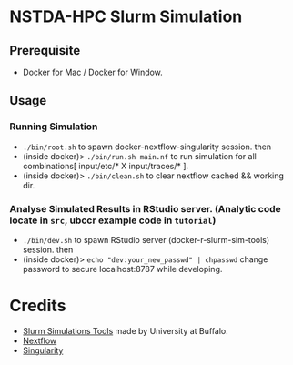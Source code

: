 # NSTDA-HPC Slurm Simulation


## Prerequisite
  - Docker for Mac / Docker for Window.

## Usage
  ### Running Simulation
  - `./bin/root.sh` to spawn docker-nextflow-singularity session. then
  - (inside docker)> `./bin/run.sh main.nf` to run simulation for all combinations[ input/etc/* X input/traces/* ].
  - (inside docker)> `./bin/clean.sh` to clear nextflow cached && working dir.
  ### Analyse Simulated Results in RStudio server. (Analytic code locate in `src`, ubccr example code in `tutorial`)
  - `./bin/dev.sh` to spawn RStudio server (docker-r-slurm-sim-tools) session. then
  - (inside docker)> `echo "dev:your_new_passwd" | chpasswd` change password to secure localhost:8787 while developing.
  
# Credits 
- [Slurm Simulations Tools](https://github.com/ubccr-slurm-simulator/slurm_sim_tools) made by University at Buffalo.
- [Nextflow](https://github.com/nextflow-io/nextflow)
- [Singularity](https://github.com/sylabs/singularity)
